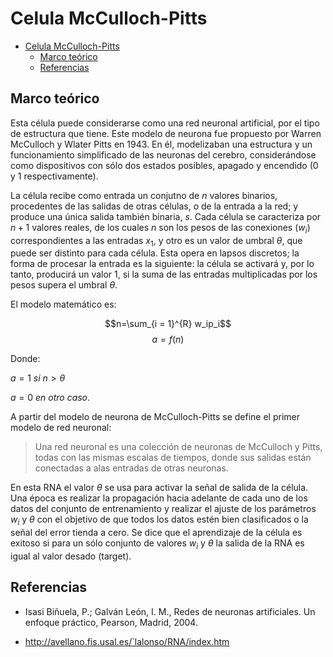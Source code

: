 # Celula McCulloch-Pitts

- [Celula McCulloch-Pitts](#celula-mcculloch-pitts)
  - [Marco teórico](#marco-teórico)
  - [Referencias](#referencias)

## Marco teórico

Esta célula puede considerarse como una red neuronal artificial, por el tipo de estructura que tiene. Este modelo de neurona fue propuesto por Warren McCulloch y Wlater Pitts en 1943. En él, modelizaban una estructura y un funcionamiento simplificado de las neuronas del cerebro, considerándose como dispositivos con sólo dos estados posibles, apagado y encendido ($0$ y $1$ respectivamente).

La célula recibe como entrada un conjutno de $n$ valores binarios, procedentes de las salidas de otras células, o de la entrada a la red; y produce una única salida también binaria, $s$. Cada célula se caracteriza por $n+1$ valores reales, de los cuales $n$ son los pesos de las conexiones ($w_i$) correspondientes a las entradas $x_1$, y otro es un valor de umbral $\theta$, que puede ser distinto para cada célula. Esta opera en lapsos discretos; la forma de procesar la entrada es la siguiente: la célula se activará y, por lo tanto, producirá un valor $1$, si la suma de las entradas multiplicadas por los pesos supera el umbral $\theta$.

El modelo matemático es:

$$n=\sum_{i = 1}^{R} w_ip_i$$
$$a = f(n)$$

Donde:

$a = 1$ *si* $n > \theta$

$a = 0$ *en otro caso*.

A partir del modelo de neurona de McCulloch-Pitts se define el primer modelo de red neuronal:

> Una red neuronal es una colección de neuronas de McCulloch y Pitts, todas con las mismas escalas de tiempos, donde sus salidas están conectadas a alas entradas de otras neuronas.

En esta RNA el valor $\theta$ se usa para activar la señal de salida de la célula. Una época es realizar la propagación hacia adelante de cada uno de los datos del conjunto de entrenamiento y realizar el ajuste de los parámetros $w_i$ y $\theta$ con el objetivo de que todos los datos estén bien clasificados o la señal del error tienda a cero. Se dice que el aprendizaje de la célula es exitoso si para un sólo conjunto de valores $w_i$ y $\theta$ la salida de la RNA es igual al valor desado (target).

## Referencias
- Isasi Biñuela, P.; Galván León, I. M., Redes de neuronas artificiales. Un enfoque práctico, Pearson, Madrid, 2004.

- http://avellano.fis.usal.es/`lalonso/RNA/index.htm